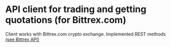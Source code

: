 # API client for trading and getting quotations (for Bittrex.com)  

Client works with Bittrex.com crypto exchange.
Implemented REST methods [(see Bittrex API)](https://bittrex.github.io/api/v1-1)